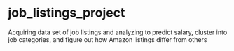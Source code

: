 # job_listings_project
Acquiring data set of job listings and analyzing to predict salary, cluster into job categories, and figure out how Amazon listings differ from others
